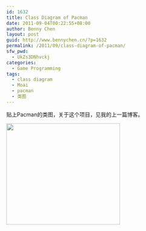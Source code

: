 ```yaml
---
id: 1632
title: Class Diagram of Pacman
date: 2011-09-04T00:22:55+08:00
author: Benny Chen
layout: post
guid: http://www.bennychen.cn/?p=1632
permalink: /2011/09/class-diagram-of-pacman/
sfw_pwd:
  - UkZs3DNhvckj
categories:
  - Game Programming
tags:
  - class diagram
  - Moai
  - pacman
  - 类图
---
```

贴上Pacman的类图，关于这个项目，见我的上一篇博客。

<a href="http://www.bennychen.cn/wp-content/uploads/2011/09/Pacman.png" class="highslide-image" onclick="return hs.expand(this);"><img src="http://www.bennychen.cn/wp-content/uploads/2011/09/Pacman-300x267.png" alt="" title="Pacman Class Diagram" width="300" height="267" class="alignnone size-medium wp-image-1633" srcset="http://www.bennychen.cn/wp-content/uploads/2011/09/Pacman-300x267.png 300w, http://www.bennychen.cn/wp-content/uploads/2011/09/Pacman-1024x914.png 1024w" sizes="(max-width: 300px) 100vw, 300px" /></a>